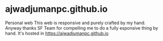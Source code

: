 # ajwadjumanpc.github.io
Personal web
This web is responsive and purely crafted by my hand. Anyway thanks SF Team for compelling me to do a fully esponsive thing by hand.
It's hosted in https://ajwadjumanpc.github.io
